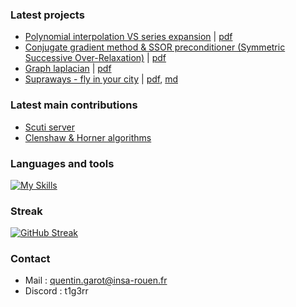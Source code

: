 ### Latest projects
- [Polynomial interpolation VS series expansion](https://github.com/QGarot/interpolation-vs-dl) | [pdf](https://github.com/QGarot/interpolation-vs-dl/blob/main/report.pdf)
- [Conjugate gradient method & SSOR preconditioner (Symmetric Successive Over-Relaxation)](https://github.com/QGarot/grad-conj) | [pdf](https://github.com/QGarot/grad-conj/blob/master/files/report/report.pdf)
- [Graph laplacian](https://github.com/QGarot/laplacien-graphe) | [pdf](https://github.com/QGarot/laplacien-graphe/blob/main/Rapport.pdf)
- [Supraways - fly in your city](https://github.com/QGarot/tipe-la-ville) | [pdf](https://github.com/QGarot/tipe-la-ville/blob/master/files/MCOT_DOT.pdf), [md](https://github.com/QGarot/tipe-la-ville/blob/master/files/optimality_proof.md)

### Latest main contributions
- [Scuti server](https://github.com/QGarot/scuti-server)
- [Clenshaw & Horner algorithms](https://github.com/Iphinis/Evaluation_polynome)

### Languages and tools
[![My Skills](https://skillicons.dev/icons?i=python,java,c,fortran,mysql,idea,git,github)](https://skillicons.dev)

### Streak
[![GitHub Streak](https://streak-stats.demolab.com/?user=qgarot&mode=weekly)](https://git.io/streak-stats)

### Contact
- Mail : quentin.garot@insa-rouen.fr
- Discord : t1g3rr
